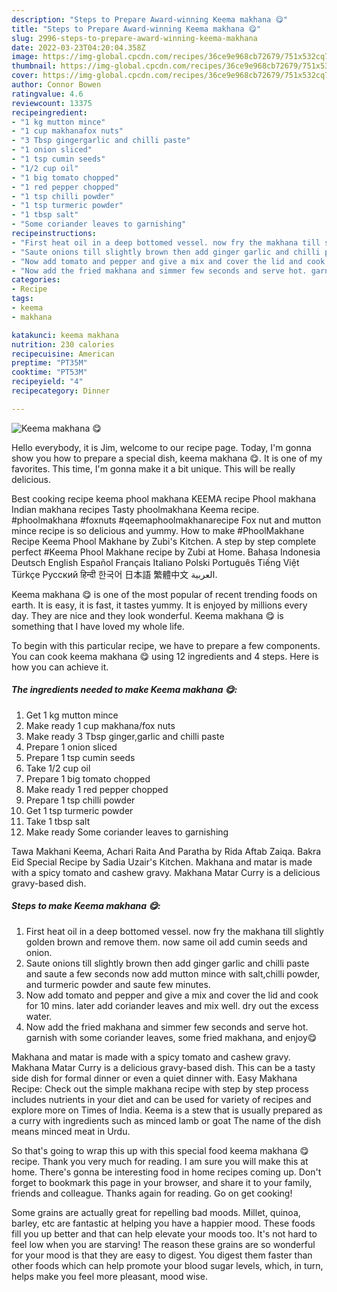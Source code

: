 ```yaml
---
description: "Steps to Prepare Award-winning Keema makhana 😋"
title: "Steps to Prepare Award-winning Keema makhana 😋"
slug: 2996-steps-to-prepare-award-winning-keema-makhana
date: 2022-03-23T04:20:04.358Z
image: https://img-global.cpcdn.com/recipes/36ce9e968cb72679/751x532cq70/keema-makhana-😋-recipe-main-photo.jpg
thumbnail: https://img-global.cpcdn.com/recipes/36ce9e968cb72679/751x532cq70/keema-makhana-😋-recipe-main-photo.jpg
cover: https://img-global.cpcdn.com/recipes/36ce9e968cb72679/751x532cq70/keema-makhana-😋-recipe-main-photo.jpg
author: Connor Bowen
ratingvalue: 4.6
reviewcount: 13375
recipeingredient:
- "1 kg mutton mince"
- "1 cup makhanafox nuts"
- "3 Tbsp gingergarlic and chilli paste"
- "1 onion sliced"
- "1 tsp cumin seeds"
- "1/2 cup oil"
- "1 big tomato chopped"
- "1 red pepper chopped"
- "1 tsp chilli powder"
- "1 tsp turmeric powder"
- "1 tbsp salt"
- "Some coriander leaves to garnishing"
recipeinstructions:
- "First heat oil in a deep bottomed vessel. now fry the makhana till slightly golden brown and remove them. now same oil add cumin seeds and onion."
- "Saute onions till slightly brown then add ginger garlic and chilli paste and saute a few seconds now add mutton mince with salt,chilli powder, and turmeric powder and saute few minutes."
- "Now add tomato and pepper and give a mix and cover the lid and cook for 10 mins. later add coriander leaves and mix well. dry out the excess water."
- "Now add the fried makhana and simmer few seconds and serve hot. garnish with some coriander leaves, some fried makhana, and enjoy😋"
categories:
- Recipe
tags:
- keema
- makhana

katakunci: keema makhana 
nutrition: 230 calories
recipecuisine: American
preptime: "PT35M"
cooktime: "PT53M"
recipeyield: "4"
recipecategory: Dinner

---
```



![Keema makhana 😋](https://img-global.cpcdn.com/recipes/36ce9e968cb72679/751x532cq70/keema-makhana-😋-recipe-main-photo.jpg)

Hello everybody, it is Jim, welcome to our recipe page. Today, I'm gonna show you how to prepare a special dish, keema makhana 😋. It is one of my favorites. This time, I'm gonna make it a bit unique. This will be really delicious.

Best cooking recipe keema phool makhana KEEMA recipe Phool makhana Indian makhana recipes Tasty phoolmakhana Keema recipe. #phoolmakhana #foxnuts #qeemaphoolmakhanarecipe Fox nut and mutton mince recipe is so delicious and yummy. How to make #PhoolMakhane Recipe Keema Phool Makhane by Zubi&#39;s Kitchen. A step by step complete perfect #Keema Phool Makhane recipe by Zubi at Home. Bahasa Indonesia Deutsch English Español Français Italiano Polski Português Tiếng Việt Türkçe Русский हिन्दी 한국어 日本語 繁體中文 العربية.

Keema makhana 😋 is one of the most popular of recent trending foods on earth. It is easy, it is fast, it tastes yummy. It is enjoyed by millions every day. They are nice and they look wonderful. Keema makhana 😋 is something that I have loved my whole life.


To begin with this particular recipe, we have to prepare a few components. You can cook keema makhana 😋 using 12 ingredients and 4 steps. Here is how you can achieve it.

<!--inarticleads1-->

##### The ingredients needed to make Keema makhana 😋:

1. Get 1 kg mutton mince
1. Make ready 1 cup makhana/fox nuts
1. Make ready 3 Tbsp ginger,garlic and chilli paste
1. Prepare 1 onion sliced
1. Prepare 1 tsp cumin seeds
1. Take 1/2 cup oil
1. Prepare 1 big tomato chopped
1. Make ready 1 red pepper chopped
1. Prepare 1 tsp chilli powder
1. Get 1 tsp turmeric powder
1. Take 1 tbsp salt
1. Make ready Some coriander leaves to garnishing


Tawa Makhani Keema, Achari Raita And Paratha by Rida Aftab Zaiqa. Bakra Eid Special Recipe by Sadia Uzair&#39;s Kitchen. Makhana and matar is made with a spicy tomato and cashew gravy. Makhana Matar Curry is a delicious gravy-based dish. 

<!--inarticleads2-->

##### Steps to make Keema makhana 😋:

1. First heat oil in a deep bottomed vessel. now fry the makhana till slightly golden brown and remove them. now same oil add cumin seeds and onion.
1. Saute onions till slightly brown then add ginger garlic and chilli paste and saute a few seconds now add mutton mince with salt,chilli powder, and turmeric powder and saute few minutes.
1. Now add tomato and pepper and give a mix and cover the lid and cook for 10 mins. later add coriander leaves and mix well. dry out the excess water.
1. Now add the fried makhana and simmer few seconds and serve hot. garnish with some coriander leaves, some fried makhana, and enjoy😋


Makhana and matar is made with a spicy tomato and cashew gravy. Makhana Matar Curry is a delicious gravy-based dish. This can be a tasty side dish for formal dinner or even a quiet dinner with. Easy Makhana Recipe: Check out the simple makhana recipe with step by step process includes nutrients in your diet and can be used for variety of recipes and explore more on Times of India. Keema is a stew that is usually prepared as a curry with ingredients such as minced lamb or goat The name of the dish means minced meat in Urdu. 

So that's going to wrap this up with this special food keema makhana 😋 recipe. Thank you very much for reading. I am sure you will make this at home. There's gonna be interesting food in home recipes coming up. Don't forget to bookmark this page in your browser, and share it to your family, friends and colleague. Thanks again for reading. Go on get cooking!

Some grains are actually great for repelling bad moods. Millet, quinoa, barley, etc are fantastic at helping you have a happier mood. These foods fill you up better and that can help elevate your moods too. It's not hard to feel low when you are starving! The reason these grains are so wonderful for your mood is that they are easy to digest. You digest them faster than other foods which can help promote your blood sugar levels, which, in turn, helps make you feel more pleasant, mood wise.
